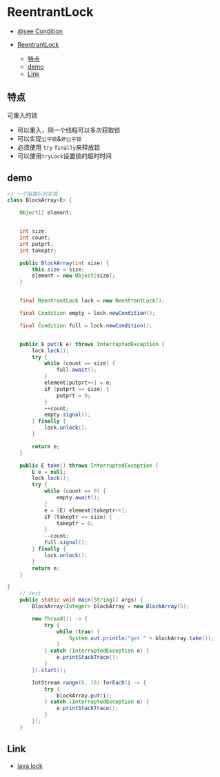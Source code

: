 # ReentrantLock

- [@see Condition](condition.md)

- [ReentrantLock](#reentrantlock)
  - [特点](#%E7%89%B9%E7%82%B9)
  - [demo](#demo)
  - [Link](#link)

## 特点

可重入的锁

- 可以重入，同一个线程可以多次获取锁
- 可以实现`公平锁`&`非公平锁`
- 必须使用 `try` `finally`来释放锁
- 可以使用`tryLock`设置锁的超时时间

## demo

```java
// 一个阻塞队列实现
class BlockArray<E> {

    Object[] element;


    int size;
    int count;
    int putprt;
    int takeptr;

    public BlockArray(int size) {
        this.size = size;
        element = new Object[size];
    }


    final ReentrantLock lock = new ReentrantLock();

    final Condition empty = lock.newCondition();

    final Condition full = lock.newCondition();


    public E put(E e) throws InterruptedException {
        lock.lock();
        try {
            while (count == size) {
                full.await();
            }
            element[putprt++] = e;
            if (putprt == size) {
                putprt = 0;
            }
            ++count;
            empty.signal();
        } finally {
            lock.unlock();
        }

        return e;
    }

    public E take() throws InterruptedException {
        E e = null;
        lock.lock();
        try {
            while (count == 0) {
                empty.await();
            }
            e = (E) element[takeptr++];
            if (takeptr == size) {
                takeptr = 0;
            }
            --count;
            full.signal();
        } finally {
            lock.unlock();
        }
        return e;
    }

}
    // test
    public static void main(String[] args) {
        BlockArray<Integer> blockArray = new BlockArray(5);

        new Thread(() -> {
            try {
                while (true) {
                    System.out.println("get " + blockArray.take());
                }
            } catch (InterruptedException e) {
                e.printStackTrace();
            }
        }).start();

        IntStream.range(0, 10).forEach(i -> {
            try {
                blockArray.put(i);
            } catch (InterruptedException e) {
                e.printStackTrace();
            }
        });
    }

```

## Link

- [java lock](https://tech.meituan.com/2018/11/15/java-lock.html)
